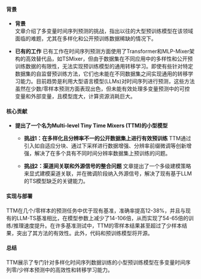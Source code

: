 #### 背景
- **背景**       
    文章介绍了多变量时间序列预测的挑战，指出以往的大型预训练模型在该领域面临的难题，尤其在多样化和公开预训练数据稀缺的情况下。

- **已有的工作**
    已有工作在时间序列预测方面使用了Transformer和MLP-Mixer架构的高效替代品，如TSMixer，但由于数据集在不同应用中的多样性和公开预训练数据的有限性，无法实现预训练模型的通用转移学习。即使有些针对特定数据集的自监督预训练方法，它们也未能在不同数据集之间实现通用的转移学习能力。目前趋势是利用大型语言模型(LLMs)对时间序列进行预测，这些方法虽然在少数/零样本预测方面表现出色，但未能有效处理多变量预测中的可控变量和外部变量，且模型庞大，计算资源消耗巨大。

#### 核心贡献
- **提出了一个名为Multi-level Tiny Time Mixers (TTM)的小型模型**
    - **挑战1：在多样化且分辨率不一的公开数据集上进行有效预训练**
        TTM通过引入如自适应分块、通过下采样进行数据增强、分辨率前缀微调等创新增强，解决了在多个具有不同时间分辨率数据集上预训练的问题。

    - **挑战2：渠道间关联和外源信号的整合问题**
        文章提出了一个多级建模策略来显式建模渠道关联，并在微调阶段纳入外源信号，解决了现有基于LLM的TS模型缺乏的关键能力。

#### 实现与部署
TTM在几个/零样本的预测任务中优于现有基准，准确率提高12-38%，并且与现有的LLM-TS基准相比，在模型参数上减少了14-106倍，从而实现了54-65倍的训练/推理速度提升。在许多基准测试中，TTM的零样本结果甚至超过了少样本结果，突出了其方法的有效性。此外，代码和预训练模型将开源。

#### 总结
TTM展示了专门针对多样化时间序列数据训练的小型预训练模型在多变量时间序列零/少样本预测中的高效性和转移学习能力。